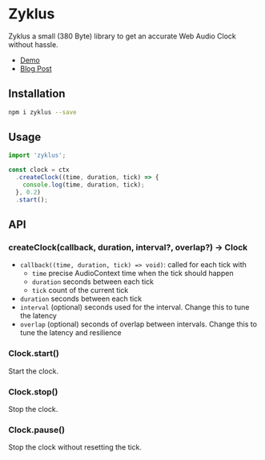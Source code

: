 # Zyklus

Zyklus a small (380 Byte) library to get an accurate Web Audio Clock without hassle. 

- [Demo](https://felixroos.github.io/zyklus/)
- [Blog Post](https://loophole-letters.vercel.app/web-audio-scheduling)

## Installation

```sh
npm i zyklus --save
```

## Usage

```js
import 'zyklus';

const clock = ctx
  .createClock((time, duration, tick) => {
    console.log(time, duration, tick);
  }, 0.2)
  .start();
```

## API

### createClock(callback, duration, interval?, overlap?) -> Clock

- `callback((time, duration, tick) => void)`: called for each tick with
  - `time` precise AudioContext time when the tick should happen
  - `duration` seconds between each tick
  - `tick` count of the current tick
- `duration` seconds between each tick
- `interval` (optional) seconds used for the interval. Change this to tune the latency
- `overlap` (optional) seconds of overlap between intervals. Change this to tune the latency and resilience

### Clock.start()

Start the clock.

### Clock.stop()

Stop the clock.

### Clock.pause()

Stop the clock without resetting the tick.
